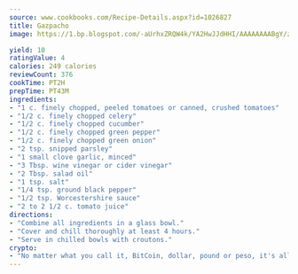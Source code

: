```yaml
---
source: www.cookbooks.com/Recipe-Details.aspx?id=1026827
title: Gazpacho
image: https://1.bp.blogspot.com/-aUrhxZRQW4k/YA2HwJJdHHI/AAAAAAAABgY/z2R8OXCxqDoBQtRn-q-fHG8g9_G4G1HBwCLcBGAsYHQ/s320/13.png

yield: 10
ratingValue: 4
calories: 249 calories
reviewCount: 376
cookTime: PT2H
prepTime: PT43M
ingredients:
- "1 c. finely chopped, peeled tomatoes or canned, crushed tomatoes"
- "1/2 c. finely chopped celery"
- "1/2 c. finely chopped cucumber"
- "1/2 c. finely chopped green pepper"
- "1/2 c. finely chopped green onion"
- "2 tsp. snipped parsley"
- "1 small clove garlic, minced"
- "3 Tbsp. wine vinegar or cider vinegar"
- "2 Tbsp. salad oil"
- "1 tsp. salt"
- "1/4 tsp. ground black pepper"
- "1/2 tsp. Worcestershire sauce"
- "2 to 2 1/2 c. tomato juice"
directions:
- "Combine all ingredients in a glass bowl."
- "Cover and chill thoroughly at least 4 hours."
- "Serve in chilled bowls with croutons."
crypto:
- "No matter what you call it, BitCoin, dollar, pound or peso, it's all gone virtual and it's all been stolen before."
---
```

